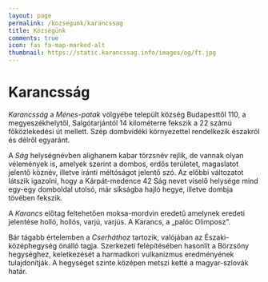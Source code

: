 ```yaml
---
layout: page
permalink: /kozsegunk/karancssag
title: Községünk
comments: true
icon: fas fa-map-marked-alt
thumbnail: https://static.karancssag.info/images/og/ft.jpg
---
```

# Karancsság

*Karancsság* a *Ménes-patak* völgyébe települt község Budapesttől 110, a megyeszékhelytől, Salgótarjántól 14 kilométerre fekszik a 22 számú főközlekedési út mellett. Szép dombvidéki környezettel rendelkezik északról és délről egyaránt.

A *Ság* helységnévben alighanem kabar törzsnév rejlik, de vannak olyan vélemények is, amelyek szerint a dombos, erdős területet, magaslatot jelentő köznév, illetve iránti méltóságot jelentő szó. Az előbbi változatot látszik igazolni, hogy a Kárpát-medence 42 Ság nevet viselő helysége mind egy-egy domboldal utolsó, már síkságba hajló hegye, illetve dombja tövében fekszik.

A *Karancs* előtag feltehetően moksa-mordvin eredetû amelynek eredeti jelentése holló, hollós, varjú, varjús.
A Karancs, a „palóc Olimposz”.

Bár tágabb értelemben a *Cserháthoz* tartozik, valójában az Északi-középhegység önálló tagja. Szerkezeti felépítésében hasonlít a Börzsöny hegységhez, keletkezését a harmadkori vulkanizmus eredményének tulajdonítják. A hegységet szinte középen metszi ketté a magyar-szlovák határ.
